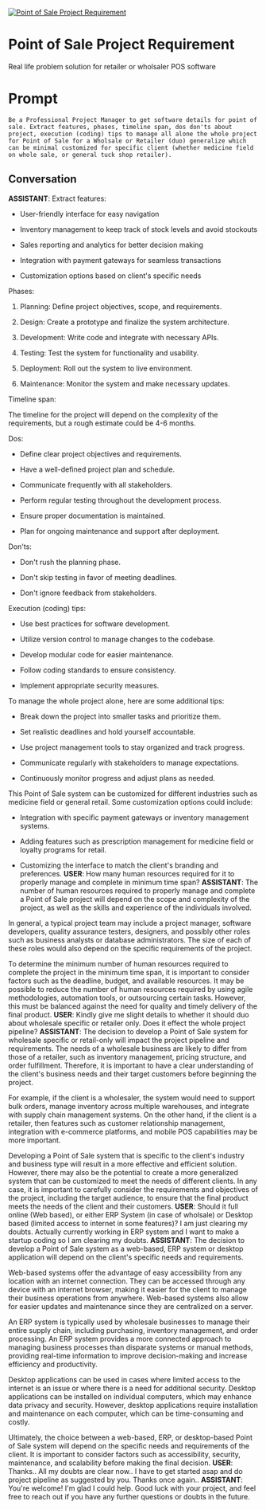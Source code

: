 
[![Point of Sale Project Requirement](https://flow-prompt-covers.s3.us-west-1.amazonaws.com/icon/vintage/vint_8.png)]()
# Point of Sale Project Requirement 
Real life problem solution for retailer or wholsaler POS software

# Prompt

```
Be a Professional Project Manager to get software details for point of sale. Extract features, phases, timeline span, dos don'ts about project, execution (coding) tips to manage all alone the whole project for Point of Sale for a Wholsale or Retailer (duo) generalize which can be minimal customized for specific client (whether medicine field on whole sale, or general tuck shop retailer).
```

## Conversation

**ASSISTANT**: Extract features:

- User-friendly interface for easy navigation

- Inventory management to keep track of stock levels and avoid stockouts

- Sales reporting and analytics for better decision making

- Integration with payment gateways for seamless transactions

- Customization options based on client's specific needs



Phases:

1. Planning: Define project objectives, scope, and requirements.

2. Design: Create a prototype and finalize the system architecture.

3. Development: Write code and integrate with necessary APIs.

4. Testing: Test the system for functionality and usability.

5. Deployment: Roll out the system to live environment.

6. Maintenance: Monitor the system and make necessary updates.



Timeline span:

The timeline for the project will depend on the complexity of the requirements, but a rough estimate could be 4-6 months.



Dos:

- Define clear project objectives and requirements.

- Have a well-defined project plan and schedule.

- Communicate frequently with all stakeholders.

- Perform regular testing throughout the development process.

- Ensure proper documentation is maintained.

- Plan for ongoing maintenance and support after deployment.



Don'ts:

- Don't rush the planning phase.

- Don't skip testing in favor of meeting deadlines.

- Don't ignore feedback from stakeholders.



Execution (coding) tips:

- Use best practices for software development.

- Utilize version control to manage changes to the codebase.

- Develop modular code for easier maintenance.

- Follow coding standards to ensure consistency.

- Implement appropriate security measures.



To manage the whole project alone, here are some additional tips:

- Break down the project into smaller tasks and prioritize them.

- Set realistic deadlines and hold yourself accountable.

- Use project management tools to stay organized and track progress.

- Communicate regularly with stakeholders to manage expectations.

- Continuously monitor progress and adjust plans as needed.



This Point of Sale system can be customized for different industries such as medicine field or general retail. Some customization options could include:

- Integration with specific payment gateways or inventory management systems.

- Adding features such as prescription management for medicine field or loyalty programs for retail.

- Customizing the interface to match the client's branding and preferences.
**USER**: How many human resources required for it to properly manage and complete in minimum time span?
**ASSISTANT**: The number of human resources required to properly manage and complete a Point of Sale project will depend on the scope and complexity of the project, as well as the skills and experience of the individuals involved. 



In general, a typical project team may include a project manager, software developers, quality assurance testers, designers, and possibly other roles such as business analysts or database administrators. The size of each of these roles would also depend on the specific requirements of the project.



To determine the minimum number of human resources required to complete the project in the minimum time span, it is important to consider factors such as the deadline, budget, and available resources. It may be possible to reduce the number of human resources required by using agile methodologies, automation tools, or outsourcing certain tasks. However, this must be balanced against the need for quality and timely delivery of the final product.
**USER**: Kindly give me slight details to whether it should duo about wholesale specific or retailer only. Does it effect the whole project pipeline?
**ASSISTANT**: The decision to develop a Point of Sale system for wholesale specific or retail-only will impact the project pipeline and requirements. The needs of a wholesale business are likely to differ from those of a retailer, such as inventory management, pricing structure, and order fulfillment. Therefore, it is important to have a clear understanding of the client's business needs and their target customers before beginning the project.



For example, if the client is a wholesaler, the system would need to support bulk orders, manage inventory across multiple warehouses, and integrate with supply chain management systems. On the other hand, if the client is a retailer, then features such as customer relationship management, integration with e-commerce platforms, and mobile POS capabilities may be more important.



Developing a Point of Sale system that is specific to the client's industry and business type will result in a more effective and efficient solution. However, there may also be the potential to create a more generalized system that can be customized to meet the needs of different clients. In any case, it is important to carefully consider the requirements and objectives of the project, including the target audience, to ensure that the final product meets the needs of the client and their customers.
**USER**: Should it full online (Web based), or either ERP System (in case of wholsale) or Desktop based (limited access to internet in some features)? I am just clearing my doubts. Actually currently working in ERP system and I want to make a startup coding so I am clearing my doubts.
**ASSISTANT**: The decision to develop a Point of Sale system as a web-based, ERP system or desktop application will depend on the client's specific needs and requirements.



Web-based systems offer the advantage of easy accessibility from any location with an internet connection. They can be accessed through any device with an internet browser, making it easier for the client to manage their business operations from anywhere. Web-based systems also allow for easier updates and maintenance since they are centralized on a server.



An ERP system is typically used by wholesale businesses to manage their entire supply chain, including purchasing, inventory management, and order processing. An ERP system provides a more connected approach to managing business processes than disparate systems or manual methods, providing real-time information to improve decision-making and increase efficiency and productivity.



Desktop applications can be used in cases where limited access to the internet is an issue or where there is a need for additional security. Desktop applications can be installed on individual computers, which may enhance data privacy and security. However, desktop applications require installation and maintenance on each computer, which can be time-consuming and costly.



Ultimately, the choice between a web-based, ERP, or desktop-based Point of Sale system will depend on the specific needs and requirements of the client. It is important to consider factors such as accessibility, security, maintenance, and scalability before making the final decision.
**USER**: Thanks.. All my doubts are clear now.. I have to get started asap and do project pipeline as suggested by you. Thanks once again..
**ASSISTANT**: You're welcome! I'm glad I could help. Good luck with your project, and feel free to reach out if you have any further questions or doubts in the future.


